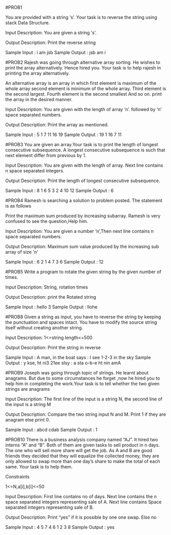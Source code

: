 #PROB1

You are provided with a string ‘s’. Your task is to reverse the string using stack Data Structure.

Input Description:
You are given a string ‘s’.

Output Description:
Print the reverse string

Sample Input :
i am jsb
Sample Output :
jsb am i

#PROB2
Rajesh was going through alternative array sorting. He wishes to print the array alternatively. Hence hired you. Your task is to help rajesh in printing the array alternatively.

An alternative array is an array in which first element is maximum of the whole array second element is minimum of the whole array. Third element is the second largest. Fourth element is the second smallest And so on. print the array in the desired manner.

Input Description:
You are given with the length of array ‘n’. followed by ‘n’ space separated numbers.

Output Description:
Print the array as mentioned.

Sample Input :
5 1 7 11 16 19
Sample Output :
19 1 16 7 11

#PROB3
You are given an array.Your task is to print the length of longest consecutive subsequence. A longest consecutive subsequence is such that next element differ from previous by 1.

Input Description:
You are given with the length of array. Next line contains n space separated integers.

Output Description:
Print the length of longest consecutive subsequence.

Sample Input :
8
1 6 5 3 2 4 10 12
Sample Output :
6

#PROB4
Ramesh is searching a solution to problem posted. The statement is as follows

Print the maximum sum produced by increasing subarray. Ramesh is very confused to see the question,Help him.

Input Description:
You are given a number ‘n’,Then next line contains n space separated numbers.

Output Description:
Maximum sum value produced by the increasing sub array of size 'n'

Sample Input :
6
2 1 4 7 3 6
Sample Output :
12

#PROB5
Write a program to rotate the given string by the given number of times.

Input Description:
String, rotation times

Output Description:
print the Rotated string

Sample Input :
hello 3
Sample Output :
llohe

#PROB8
Given a string as input, you have to reverse the string by keeping the punctuation and spaces intact. You have to modify the source
string itself without creating another string.

Input Description:
1<=string length<=500

Output Description:
Print the string in reverse

Sample Input :
A man, in the boat says : I see 1-2-3 in the sky
Sample Output :
y kse, ht ni3 21ee sIsy : a sta o-b-e ht nin amA

#PROB9
Joseph was going through topic of strings. He learnt about anagrams. But due to some circumstances he forget ,now he hired you to help him in completing the work.Your task is to tell whether the two given strings are anagrams

Input Description:
The first line of the input is a string N, the second line of the input is a string M

Output Description:
Compare the two string input N and M. Print 1 if they are anagram else print 0.

Sample Input :
abcd
cdab
Sample Output :
1

#PROB10
There is a business analysis company named “AJ”. It hired two interns “A” and “B”. Both of them are given tasks to sell product in n days. The one who will sell more share will get the job. As A and B are good friends they decided that they will equalize the collected money, they are only allowed to swap more than one day’s share to make the total of each same. Your task is to help them.

Constraints

1<=N,a[i],b[i]<=50

Input Description:
First line contains no of days. Next line contains the n space separated integers representing sale of A. Next line contains Space separated integers representing sale of B.

Output Description:
Print “yes” if it is possible by one one swap. Else no

Sample Input :
4
5 7 4 6
1 2 3 8
Sample Output :
yes
